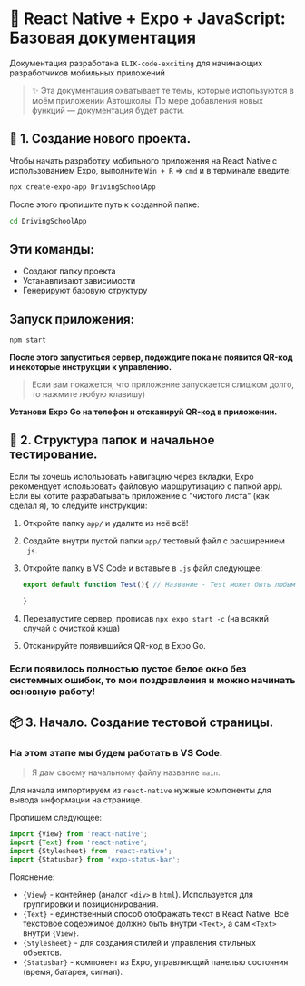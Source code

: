 # 📱 React Native + Expo + JavaScript: Базовая документация
Документация разработана `ELIK-code-exciting` для начинающих разработчиков мобильных приложений

> ✨ Эта документация охватывает те темы, которые используются в моём приложении Автошколы. По мере добавления новых функций — документация будет расти. 

## 🚀 1. Создание нового проекта.
Чтобы начать разработку мобильного приложения на React Native с использованием Expo, выполните  `Win + R` => `cmd` и в терминале введите:

```bash
npx create-expo-app DrivingSchoolApp
```
После этого пропишите путь к созданной папке:
```bash
cd DrivingSchoolApp
```
## Эти команды:
  - Создают папку проекта
  - Устанавливают зависимости
  - Генерируют базовую структуру

## Запуск приложения:
``` bash
npm start
```
**После этого запуститься сервер, подождите пока не появится QR-код и некоторые инструкции к управлению.**
> Если вам покажется, что приложение запускается слишком долго, то нажмите любую клавишу)

**Установи Expo Go на телефон и отсканируй QR-код в приложении.**

## 📂 2. Структура папок и начальное тестирование.
Если ты хочешь использовать навигацию через вкладки, Expo рекомендует использовать файловую маршрутизацию с папкой app/.
Если вы хотите разрабатывать приложение с "чистого листа" (как сделал я), то следуйте инструкции: 

1) Откройте папку `app/` и удалите из неё всё!
2) Cоздайте внутри пустой папки `app/` тестовый файл с расширением `.js`.
3) Откройте папку в VS Code и вставьте в `.js` файл следующее:

   ```JavaScript
   export default function Test(){ // Название - Test может быть любым!
   
   }
   ```
   
4) Перезапустите сервер, прописав `npx expo start -c` (на всякий случай с очисткой кэша)
5) Отсканируйте появившийся QR-код в Expo Go.

### **Если появилось полностью пустое белое окно без системных ошибок, то мои поздравления и можно начинать основную работу!**

## 📦 3. Начало. Создание тестовой страницы.
### На этом этапе мы будем работать в VS Code.

> Я дам своему начальному файлу название `main`.

Для начала импортируем из `react-native` нужные компоненты для вывода информации на странице.

Пропишем следующее:

```JavaScript
import {View} from 'react-native';
import {Text} from 'react-native';
import {Stylesheet} from 'react-native';
import {Statusbar} from 'expo-status-bar';
```

Пояснение:
- `{View}` - контейнер (аналог `<div>` в `html`). Используется для группировки и позиционирования.
- `{Text}` - единственный способ отображать текст в React Native. Всё текстовое содержимое должно быть внутри `<Text>`, а сам `<Text>` внутри `{View}`.
- `{Stylesheet}` - для создания стилей и управления стильных объектов.
- `{Statusbar}` - компонент из Expo, управляющий панелью состояния (время, батарея, сигнал).


